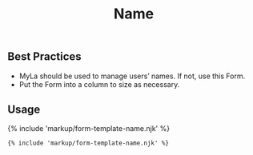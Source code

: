 ﻿---
title: Name
summary: The Name Form allows the user to input their name.
tags: form-templates
layout: guide
eleventyNavigation:
  key: Name
  parent: Form Templates
  order: 5
  excerpt: The Name Form allows the user to input their name.
  img: /img/illustrations/illus-name.svg
---

## Best Practices

- MyLa should be used to manage users’ names. If not, use this Form.
- Put the Form into a column to size as necessary.

## Usage

{% include 'markup/form-template-name.njk' %}

``` html
{% include 'markup/form-template-name.njk' %}
```
